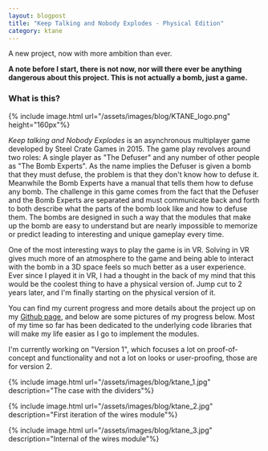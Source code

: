 ```yaml
---
layout: blogpost
title: "Keep Talking and Nobody Explodes - Physical Edition"
category: ktane
---
```


A new project, now with more ambition than ever.

**A note before I start, there is not now, nor will there ever be anything 
dangerous about this project. This is not actually a bomb, just a game.**

### What is this? ###

{% include image.html url="/assets/images/blog/KTANE_logo.png" height="160px"%}

*Keep talking and Nobody Explodes* is an asynchronous multiplayer game
developed by Steel Crate Games in 2015. The game play revolves around two
roles: A single player as "The Defuser" and any number of other people as "The
Bomb Experts". As the name implies the Defuser is given a bomb that they must
defuse, the problem is that they don't know how to defuse it. Meanwhile the
Bomb Experts have a manual that tells them how to defuse any bomb. The
challenge in this game comes from the fact that the Defuser and the Bomb
Experts are separated and must communicate back and forth to both describe what
the parts of the bomb look like and how to defuse them. The bombs are designed
in such a way that the modules that make up the bomb are easy to understand but
are nearly impossible to memorize or predict leading to interesting and unique
gameplay every time.

One of the most interesting ways to play the game is in VR. Solving in VR gives
much more of an atmosphere to the game and being able to interact with the bomb
in a 3D space feels so much better as a user experience. Ever since I played it
in VR, I had a thought in the back of my mind that this would be the coolest
thing to have a physical version of. Jump cut to 2 years later, and I'm finally 
starting on the physical version of it.

You can find my current progress and more details about the project up on my
[Github page](https://github.com/dlareau/KTANE-physical), and below are some 
pictures of my progress below. Most of my time so far has been dedicated to the 
underlying code libraries that will make my life easier as I go to implement 
the modules. 

I'm currently working on "Version 1", which focuses a lot on proof-of-concept
and functionality and not a lot on looks or user-proofing, those are for
version 2.

{% include image.html url="/assets/images/blog/ktane_1.jpg"
description="The case with the dividers"%}

{% include image.html url="/assets/images/blog/ktane_2.jpg"
description="First iteration of the wires module"%}

{% include image.html url="/assets/images/blog/ktane_3.jpg"
description="Internal of the wires module"%}